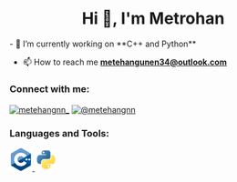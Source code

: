 <h1 align="center">Hi 👋, I'm Metrohan</h1>
- 🔭 I’m currently working on **C++ and Python**

- 📫 How to reach me **metehangunen34@outlook.com**

<h3 align="left">Connect with me:</h3>
<p align="left">
<a href="https://twitter.com/metehangnn_" target="blank"><img align="center" src="https://raw.githubusercontent.com/rahuldkjain/github-profile-readme-generator/master/src/images/icons/Social/twitter.svg" alt="metehangnn_" height="30" width="40" /></a>
<a href="https://www.youtube.com/c/@metehangnn" target="blank"><img align="center" src="https://raw.githubusercontent.com/rahuldkjain/github-profile-readme-generator/master/src/images/icons/Social/youtube.svg" alt="@metehangnn" height="30" width="40" /></a>
</p>

<h3 align="left">Languages and Tools:</h3>
<p align="left"> <a href="https://www.w3schools.com/cpp/" target="_blank" rel="noreferrer"> <img src="https://raw.githubusercontent.com/devicons/devicon/master/icons/cplusplus/cplusplus-original.svg" alt="cplusplus" width="40" height="40"/> </a> <a href="https://www.python.org" target="_blank" rel="noreferrer"> <img src="https://raw.githubusercontent.com/devicons/devicon/master/icons/python/python-original.svg" alt="python" width="40" height="40"/> </a> </p>

